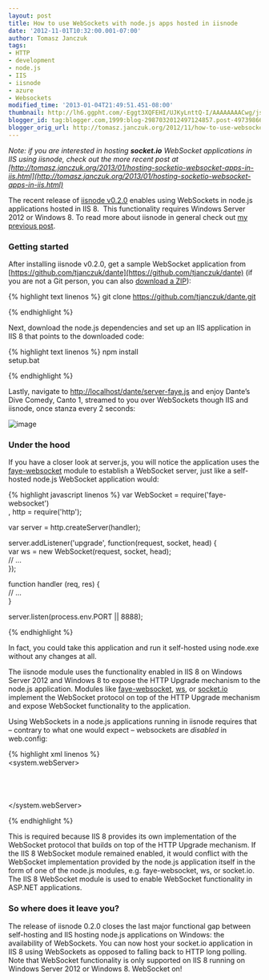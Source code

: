 ```yaml
---
layout: post
title: How to use WebSockets with node.js apps hosted in iisnode
date: '2012-11-01T10:32:00.001-07:00'
author: Tomasz Janczuk
tags:
- HTTP
- development
- node.js
- IIS
- iisnode
- azure
- Websockets
modified_time: '2013-01-04T21:49:51.451-08:00'
thumbnail: http://lh6.ggpht.com/-Eggt3XQFEHI/UJKyLnttQ-I/AAAAAAAACwg/js7GTxoD4iU/s72-c/image_thumb%25255B1%25255D.png?imgmax=800
blogger_id: tag:blogger.com,1999:blog-2987032012497124857.post-4973986694073248744
blogger_orig_url: http://tomasz.janczuk.org/2012/11/how-to-use-websockets-with-nodejs-apps.html
---
```





*Note: if you are interested in hosting **socket.io** WebSocket applications in IIS using iisnode, check out the more recent post at [http://tomasz.janczuk.org/2013/01/hosting-socketio-websocket-apps-in-iis.html](http://tomasz.janczuk.org/2013/01/hosting-socketio-websocket-apps-in-iis.html)*  

The recent release of [iisnode v0.2.0](https://github.com/tjanczuk/iisnode) enables using WebSockets in node.js applications hosted in IIS 8.  This functionality requires Windows Server 2012 or Windows 8. To read more about iisnode in general check out [my previous post](http://tomasz.janczuk.org/2011/08/hosting-nodejs-applications-in-iis-on.html).   

### Getting started  

After installing iisnode v0.2.0, get a sample WebSocket application from [https://github.com/tjanczuk/dante](https://github.com/tjanczuk/dante) (if you are not a Git person, you can also [download a ZIP](https://github.com/tjanczuk/dante/zipball/master)):   

{% highlight text linenos %}
   git clone https://github.com/tjanczuk/dante.git
  

{% endhighlight %}



Next, download the node.js dependencies and set up an IIS application in IIS 8 that points to the downloaded code:

{% highlight text linenos %}
npm install  
setup.bat

{% endhighlight %}



Lastly, navigate to [http://localhost/dante/server-faye.js](http://localhost/dante/server-faye.js) and enjoy Dante’s Dive Comedy, Canto 1, streamed to you over WebSockets though IIS and iisnode, once stanza every 2 seconds:

 ![image](http://lh6.ggpht.com/-Eggt3XQFEHI/UJKyLnttQ-I/AAAAAAAACwg/js7GTxoD4iU/image_thumb%25255B1%25255D.png?imgmax=800)

### Under the hood

If you have a closer look at server.js, you will notice the application uses the [faye-websocket](https://github.com/faye/faye-websocket-node) module to establish a WebSocket server, just like a self-hosted node.js WebSocket application would:

{% highlight javascript linenos %}
var WebSocket = require('faye-websocket')  
    , http = require('http');  
  
var server = http.createServer(handler);  
  
server.addListener('upgrade', function(request, socket, head) {  
    var ws = new WebSocket(request, socket, head);  
    // ...  
});  
  
function handler (req, res) {  
    // ...  
}  
  
server.listen(process.env.PORT || 8888);  

  

{% endhighlight %}



In fact, you could take this application and run it self-hosted using node.exe without any changes at all. 

The iisnode module uses the functionality enabled in IIS 8 on Windows Server 2012 and Windows 8 to expose the HTTP Upgrade mechanism to the node.js application. Modules like [faye-websocket](https://github.com/faye/faye-websocket-node), [ws](https://github.com/einaros/ws), or [socket.io](http://socket.io/) implement the WebSocket protocol on top of the HTTP Upgrade mechanism and expose WebSocket functionality to the application. 

Using WebSockets in a node.js applications running in iisnode requires that – contrary to what one would expect – websockets are *disabled* in web.config:

{% highlight xml linenos %}
<configuration>  
  <system.webServer>  
    <webSocket enabled="false" />  
    <handlers>  
      <add name="iisnode" path="server-faye.js" verb="*" modules="iisnode" />  
    </handlers>  
  </system.webServer>  
</configuration>
  

{% endhighlight %}



This is required because IIS 8 provides its own implementation of the WebSocket protocol that builds on top of the HTTP Upgrade mechanism. If the IIS 8 WebSocket module remained enabled, it would conflict with the WebSocket implementation provided by the node.js application itself in the form of one of the node.js modules, e.g. faye-websocket, ws, or socket.io. The IIS 8 WebSocket module is used to enable WebSocket functionality in ASP.NET applications. 

### So where does it leave you?







The release of iisnode 0.2.0 closes the last major functional gap between self-hosting and IIS hosting node.js applications on Windows: the availability of WebSockets. You can now host your socket.io application in IIS 8 using WebSockets as opposed to falling back to HTTP long polling. Note that WebSocket functionality is only supported on IIS 8 running on Windows Server 2012 or Windows 8. WebSocket on!  